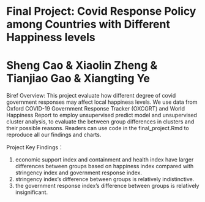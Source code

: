 # Final Project:  Covid Response Policy among Countries with Different Happiness levels 
# Sheng Cao & Xiaolin Zheng & Tianjiao Gao & Xiangting Ye

Biref Overview: 
This project evaluate how different degree of covid government responses may affect local happiness levels. We use data from Oxford COVID-19 Government 
Response Tracker (OXCGRT) and World Happiness Report to employ unsupervised predict model and unsupervised cluster analysis, to evaluate the between group differences 
in clusters and their possible reasons. Readers can use code in the final_project.Rmd to reproduce all our findings and charts.

Project Key Findings：
1. economic support index and containment and health index have larger differences between groups based on happiness index compared with stringency index and government 
response index. 
2. stringency index’s difference between groups is relatively indistinctive. 
3. the government response index’s difference between groups is relatively insignificant. 
